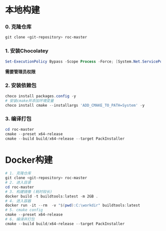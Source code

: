 # 本地构建

### 0. 克隆仓库

``` powershell
git clone <git-repository> roc-master
```

### 1. 安装Chocolatey

```powershell
Set-ExecutionPolicy Bypass -Scope Process -Force; [System.Net.ServicePointManager]::SecurityProtocol = [System.Net.ServicePointManager]::SecurityProtocol -bor 3072; iex ((New-Object System.Net.WebClient).DownloadString('https://community.chocolatey.org/install.ps1'))
```

**需要管理员权限**

### 2. 安装依赖包

``` powershell
choco install packages.config -y
# 安装cmake并添加环境变量
choco install cmake --installargs 'ADD_CMAKE_TO_PATH=System' -y
```

### 3. 编译打包

``` powershell
cd roc-master
cmake --preset x64-release 
cmake --build build/x64-release --target PackInstaller
```

# Docker构建

```powershell
# 1. 克隆仓库
git clone <git-repository> roc-master
# 2. 进入目录
cd roc-master
# 3. 构建镜像 (耗时较长)
docker build -t buildtools:latest -m 2GB .
# 4. 进入容器
docker run -it --rm  -v "$(pwd):C:\workdir" buildtools:latest 
# 5. cmake config
cmake --preset x64-release 
# 6. 编译并打包
cmake --build build/x64-release --target PackInstaller
```

